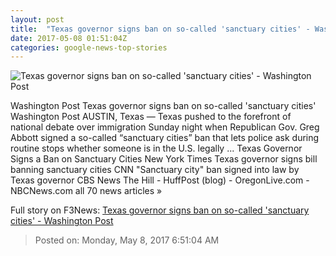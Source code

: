```yaml
---
layout: post
title:  "Texas governor signs ban on so-called 'sanctuary cities' - Washington Post"
date: 2017-05-08 01:51:04Z
categories: google-news-top-stories
---
```


![Texas governor signs ban on so-called 'sanctuary cities' - Washington Post](https://img.washingtonpost.com/rf/image_1484w/2010-2019/Wires/Online/2017-05-08/AP/Images/Texas_What_Were_Watching_03110.jpg-3a8b3.jpg)

Washington Post Texas governor signs ban on so-called 'sanctuary cities' Washington Post AUSTIN, Texas — Texas pushed to the forefront of national debate over immigration Sunday night when Republican Gov. Greg Abbott signed a so-called “sanctuary cities” ban that lets police ask during routine stops whether someone is in the U.S. legally ... Texas Governor Signs a Ban on Sanctuary Cities New York Times Texas governor signs bill banning sanctuary cities CNN "Sanctuary city" ban signed into law by Texas governor CBS News The Hill - HuffPost (blog) - OregonLive.com - NBCNews.com all 70 news articles »


Full story on F3News: [Texas governor signs ban on so-called 'sanctuary cities' - Washington Post](http://www.f3nws.com/n/MAXfSD)

> Posted on: Monday, May 8, 2017 6:51:04 AM
